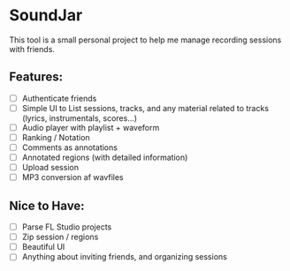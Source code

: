 # SoundJar

This tool is a small personal project to help me manage recording sessions with friends.

## Features:

- [ ] Authenticate friends
- [ ] Simple UI to List sessions, tracks, and any material related to tracks (lyrics, instrumentals, scores...)
- [ ] Audio player with playlist + waveform
- [ ] Ranking / Notation
- [ ] Comments as annotations
- [ ] Annotated regions (with detailed information)
- [ ] Upload session
- [ ] MP3 conversion af wavfiles

## Nice to Have:

- [ ] Parse FL Studio projects
- [ ] Zip session / regions
- [ ] Beautiful UI
- [ ] Anything about inviting friends, and organizing sessions
